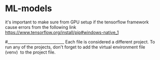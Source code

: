 # ML-models
it's important to make sure from GPU setup if the tensorflow framework cause errors from the following link
https://www.tensorflow.org/install/pip#windows-native_1

#_____________________________
Each file is considered a different project. To run any of the projects,
don't forget to add the virtual environment file (venv) 
to the project file.
